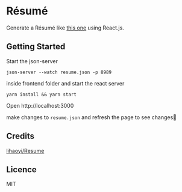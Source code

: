 # Résumé

Generate a Résumé like [this one](https://x140yu.github.io/resume/) using React.js.

## Getting Started

Start the json-server

`json-server --watch resume.json -p 8989`

inside frontend folder and start the react server

`yarn install && yarn start`

Open http://localhost:3000

make changes to `resume.json` and refresh the page to see changes🌈

## Credits

[lihaoyi/Resume](https://github.com/lihaoyi/Resume)

## Licence

MIT
